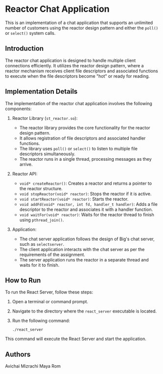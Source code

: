 # Reactor Chat Application

This is an implementation of a chat application that supports an unlimited number of customers using the reactor design pattern and either the `poll()` or `select()` system calls.

## Introduction

The reactor chat application is designed to handle multiple client connections efficiently. It utilizes the reactor design pattern, where a reactor mechanism receives client file descriptors and associated functions to execute when the file descriptors become "hot" or ready for reading.

## Implementation Details

The implementation of the reactor chat application involves the following components:

1. Reactor Library (`st_reactor.so`):
   - The reactor library provides the core functionality for the reactor design pattern.
   - It allows registration of file descriptors and associated handler functions.
   - The library uses `poll()` or `select()` to listen to multiple file descriptors simultaneously.
   - The reactor runs in a single thread, processing messages as they arrive.

2. Reactor API:
   - `void* createReactor()`: Creates a reactor and returns a pointer to the reactor structure.
   - `void stopReactor(void* reactor)`: Stops the reactor if it is active.
   - `void startReactor(void* reactor)`: Starts the reactor.
   - `void addFd(void* reactor, int fd, handler_t handler)`: Adds a file descriptor to the reactor and associates it with a handler function.
   - `void waitFor(void* reactor)`: Waits for the reactor thread to finish using `pthread_join()`.

3. Application:
   - The chat server application follows the design of Big's chat server, such as `selectserver`.
   - The client application interacts with the chat server as per the requirements of the assignment.
   - The server application runs the reactor in a separate thread and waits for it to finish.


## How to Run

To run the React Server, follow these steps:

1. Open a terminal or command prompt.
2. Navigate to the directory where the `react_server` executable is located.
3. Run the following command:

   ```
   ./react_server
   ```

This command will execute the React Server and start the application.

## Authors

Avichai Mizrachi
Maya Rom
